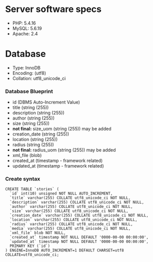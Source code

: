 # Server software specs
 * PHP: 5.4.16
 * MySQL: 5.6.19
 * Apache: 2.4

# Database
 * Type: InnoDB
 * Encoding: (utf8)
 * Collation: utf8_unicode_ci

### Database Blueprint
  - id (DBMS Auto-Increment Value)
  - title (string (255))
  - description (string (255))
  - author (string (255))
  - size (string (255))
  - **not final:** size_uom (string (255)) may be added
  - creation_date (string (255))
  - location (string (255))
  - radius (string (255))
  - **not final:** radius_uom (string (255)) may be added
  - xml_file (blob)
  - created_at (timestamp - framework related)
  - updated_at (timestamp - framework related)

### Create syntax
```
CREATE TABLE `stories` (
  `id` int(10) unsigned NOT NULL AUTO_INCREMENT,
  `title` varchar(255) COLLATE utf8_unicode_ci NOT NULL,
  `description` varchar(255) COLLATE utf8_unicode_ci NOT NULL,
  `author` varchar(255) COLLATE utf8_unicode_ci NOT NULL,
  `size` varchar(255) COLLATE utf8_unicode_ci NOT NULL,
  `creation_date` varchar(255) COLLATE utf8_unicode_ci NOT NULL,
  `location` varchar(255) COLLATE utf8_unicode_ci NOT NULL,
  `radius` varchar(255) COLLATE utf8_unicode_ci NOT NULL,
  `media` varchar(255) COLLATE utf8_unicode_ci NOT NULL,
  `xml_file` blob NOT NULL,
  `created_at` timestamp NOT NULL DEFAULT '0000-00-00 00:00:00',
  `updated_at` timestamp NOT NULL DEFAULT '0000-00-00 00:00:00',
  PRIMARY KEY (`id`)
) ENGINE=InnoDB AUTO_INCREMENT=1 DEFAULT CHARSET=utf8 COLLATE=utf8_unicode_ci;
```